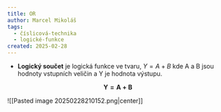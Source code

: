 ```yaml
---
title: OR
author: Marcel Mikoláš
tags:
  - číslicová-technika
  - logické-funkce
created: 2025-02-28
---
```

* **Logický součet** je logická funkce ve tvaru, $Y=A+B$ kde A a B jsou hodnoty vstupních veličin a Y je hodnota výstupu.

$$\boldsymbol{Y=A+B}$$

![[Pasted image 20250228210152.png|center]]